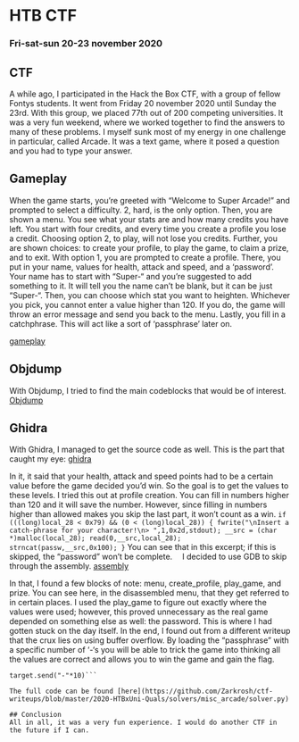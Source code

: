 # HTB CTF
### Fri-sat-sun 20-23 november 2020

## CTF
A while ago, I participated in the Hack the Box CTF, with a group of fellow Fontys students. It went from Friday 20 november 2020 until Sunday the 23rd. With this group, we placed 77th out of 200 competing universities. It was a very fun weekend, where we worked together to find the answers to many of these problems. I myself sunk most of my energy in one challenge in particular, called Arcade. It was a text game, where it posed a question and you had to type your answer. 

## Gameplay
When the game starts, you’re greeted with “Welcome to Super Arcade!” and prompted to select a difficulty. 2, hard, is the only option. Then, you are shown a menu. You see what your stats are and how many credits you have left. You start with four credits, and every time you create a profile you lose a credit. Choosing option 2, to play, will not lose you credits. Further, you are shown choices: to create your profile, to play the game, to claim a prize, and to exit. With option 1, you are prompted to create a profile. There, you put in your name, values for health, attack and speed, and a ‘password’. Your name has to start with “Super-“ and you’re suggested to add something to it. It will tell you the name can’t be blank, but it can be just “Super-“. Then, you can choose which stat you want to heighten. Whichever you pick, you cannot enter a value higher than 120. If you do,  the game will throw an error message and send you back to the menu.  Lastly, you fill in a catchphrase. This will act like a sort of ‘passphrase’ later on.

[gameplay](img/htbctf/gameplay.png)

## Objdump
With Objdump, I tried to find the main codeblocks that would be of interest. 
[Objdump](img/htbctf/objdump.png)
 
## Ghidra
With Ghidra, I managed to get the source code as well. This is the part that caught my eye:
[ghidra](img/htbctf/ghidraplaygame)
 
In it, it said that your health, attack and speed points had to be a certain value before the game decided you’d win. So the goal is to get the values to these levels. I tried this out at profile creation. You can fill in numbers higher than 120 and it will save the number. However, since filling in numbers higher than allowed makes you skip the last part, it won’t count as a win.
```if (((long)local_28 < 0x79) && (0 < (long)local_28)) { fwrite("\nInsert a catch-phrase for your character!\n> ",1,0x2d,stdout); __src = (char *)malloc(local_28); read(0,__src,local_28); strncat(passw,__src,0x100); }```
You can see that in this excerpt; if this is skipped, the “password” won’t be complete. 
I decided to use GDB to skip through the assembly. 
[assembly](img/htbctf/disass) 

In that, I found a few blocks of note: menu, create_profile, play_game, and prize. You can see here, in the disassembled menu, that they get referred to in certain places. I used the play_game to figure out exactly where the values were used; however, this proved unnecessary as the real game depended on something else as well: the password. This is where I had gotten stuck on the day itself. In the end, I found out from a different writeup that the crux lies on using buffer overflow. By loading the “passphrase” with a specific number of ‘-‘s you will be able to trick the game into thinking all the values are correct and allows you to win the game and gain the flag. 

```target.recv() # Insert a catch-phrase for your character!
target.send("-"*10)```

The full code can be found [here](https://github.com/Zarkrosh/ctf-writeups/blob/master/2020-HTBxUni-Quals/solvers/misc_arcade/solver.py) 

## Conclusion
All in all, it was a very fun experience. I would do another CTF in the future if I can. 